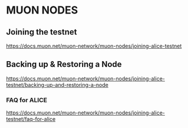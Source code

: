 # MUON NODES



## Joining the testnet
https://docs.muon.net/muon-network/muon-nodes/joining-alice-testnet


## Backing up & Restoring a Node
https://docs.muon.net/muon-network/muon-nodes/joining-alice-testnet/backing-up-and-restoring-a-node


### FAQ for ALICE
https://docs.muon.net/muon-network/muon-nodes/joining-alice-testnet/faq-for-alice
